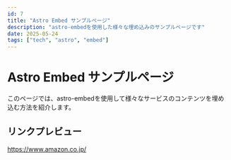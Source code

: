 ```yaml
---  
id: 7  
title: "Astro Embed サンプルページ"  
description: "astro-embedを使用した様々な埋め込みのサンプルページです"  
date: 2025-05-24  
tags: ["tech", "astro", "embed"]  
---
```


# Astro Embed サンプルページ  

このページでは、astro-embedを使用して様々なサービスのコンテンツを埋め込む方法を紹介します。  

## リンクプレビュー  

https://www.amazon.co.jp/
